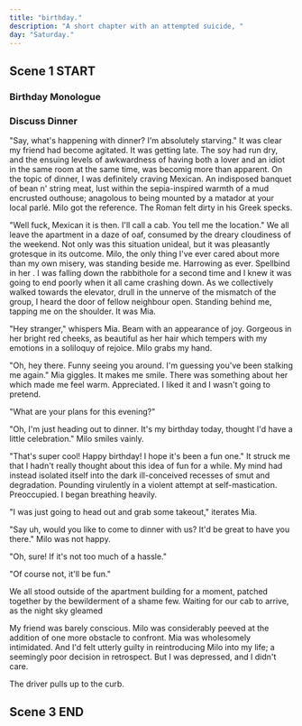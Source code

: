 ```yaml
---
title: "birthday."
description: "A short chapter with an attempted suicide, "
day: "Saturday."
---
```


<!-- NOTE: I think part of this chapter is him returning back to the dream. Although Milo is a person, milo is a dream. -->


## Scene 1 START

### Birthday Monologue
<!--
A week of life passes by. The rain runs thin. My hair mauves dry. The work dulls. Today is my birthday. The loneliest day of the year. Crust upon the gallows of my bespawled clamour as the excess from my child-like face, droops n' slaws from the seize of my mother's tainted vagina. Heinous in its moulded cheese scum. Intent on pre-suffocating the elderly in a cacophony of debt n' engouled values. I was destined, at least for the next 24 hours, to remain an empty echo chamber of must-haves and has-beens. Slurry in an aimless deceit of exacerbated usury, grace upon the impression of a fuck-off grin.

### Pondering Birthday

"Welcome to life," I murmur. Arms dangled by the sides. Mouth obtuse from the chaotic glamour of a frozen apple pie. Bosom with a sulphurous cream laid thick across its stomry edge. Motionless in the static frowning of my displaced face; splay against the interference of the living room TV. Enthusaism set aside. Baked as a banana. Compelled to spit n' choke with my own two hands, the remaining joy of life from thy resevoir of me. I turn off the set in a shambolic boredom, ready to lower my expectations to an unequivocal zero. I suppose it was the best I could do with what little faith I had left in myself. The squander was real. Fucking real.

Amongst the sedentary sprinkle of the fine winter gloss, pretty in its edifying temperament, was me. Utterly dejected with a resolve of couch. Caught in a volatile discord of teetering instability, as I questioned the very purpose of my existence on this day. Was a birthday merely an excuse to feel lonely about one's own circumstance? Statutory in its permission to congeal; to be ripped from your soul n' dipped in the pity of its own macabre jealousy. Megalomaniac in its savage. Cunt. Torn. Impassioned. As you sit there in the untenable parking lot of an unmaintained KFC. Face like a fat cunt. Chokin' on a bucket o' chicken you found next to the decomposing corpse of a desiccating pigeon. Spliced in a potato n' gravy so gruesome, and so thick. That its presence alone is enough to emulsify your organs into a disheartening stew of spalled highlight. Ripe for the swollen lips of an frenzied porn-addict, featuring a wet sock for a mother n' a discarded tampon for a lover. You know, for ol' times sake. Buck-aroo.

### Mother Texts

I grouch from my position. It's 10:35am. A text from my mother. Anger. Feelings of respite. They overcome me. Immense in their swallow. That bitch. That fucking bitch. The wrath troves in and around me, aggravating my emotions into an overdrive of biting violence; ensnare against the violent swirl of sweat fell tandem across the hostility of my crimson anarchy. A twitch of self-harm emerges. Resentment. Mottled indigo. I crush my own skull. A fervent aggression circulates within me. Rage. I felt rage. Whirlwind and burst from within the indignation which teased me. Infurating me to a point of voiceless screaming. A catastrophic cuss of doth and cower. My heart weakens. My reaction seeks revulsion. I proceed to block her number. Fuck her. It's the least she deserved.

### Sadness Grows

It's now 10:45am. I don't feel so lucky. Maybe birthdays weren't meant to feel lucky. Maybe they had more to do with glitter and cellophane, than any kind of self-care or routine. My hands turn a frantic cold. With it, an unmatched sense of sadness my fingers had come to parade. Slow and delicate like their fathers. Searching for any semblance of joy which may make itself noticed. Enveloping my body in a web of decaying atrophy. Teaching me silence. Guiding me towards the poorest. I suppose these words were the only thing keeping me from vomitting all over my chest, and excreting the anesthetic holding my misery together. It was time for a bite.

The time is 11:00am. I don't quite know what to make of the saturated bowl of strewn wheat, chaff inside the interior of a wooden catalogue collection. The tasteless slop of a mid-life muck; the food pyramid equivalent of a pitiful mess. The yearn. It defeans in its silent whispers, chasming the cheer you so desperately want to hear. Maybe that was luck. Maybe I was lucky.

### Gun Therapy

The time is 11:01am. Duct-taped to the underside of my desk is the revolver I purchased last Sunday while scouring for pleasing children at the mall. I'm not sure why I used duct-tape, but it was the kind of visceral which felt complete in this house of proportionate nonsense. I attempt to rip the revolver from the fragmented clumps of dust which had gathered from the absence of my life. Now trailing for a reason to subsist. I place my finger on the trigger of the gun. Barrel pointed at my head. I can feel it sneeze. I breathe. I suppose I wanted to feel like a man in these last few frames before my brain becomes a conflated withdrawal of sentiment. I think of Milo. The love I cannot feel. Sunday autopsy. I whimper. I cry. I scream. It sustains. It reverberates. I scream so loud that I can feel my throat polymerise into clotted blood. My ears turn a bright purple. I'm confident. I can do it. I believe it. I am ready. I stop the screaming and the silence begins.

I pull the trigger. The revolver releases a sudden click of death. I subside. The revolver is placed down as I continue to stare at the wall in front of me; splintering at the flakes of white teal, peeling in isolation from the rest of my world. The relief is overwhelming, although expected. I call it gun therapy. I come from work. I point the gun at my head. I scream as loud as I can. I pretend to kill myself. And thus I am free for another day. To pretend as little or as much as I want, until I am reborn a fool into the next day. It's cute, and it proves that I'm marriage material.

### Friend Arrives

The time is now 12:00am. I have fallen asleep for at least 20 minutes. The doorbell rings. It interrupts my beauty sleep. I'm afraid society will judge me. I'm just kidding, of course. It's my friend. It's my birthday. It's my time to animate. It's my time to die.

## Scene 1 END

####

## Scene 2 START

### Introduce Friend

"Show us some cleave, honey," boasts the burly man at the door. Gauding a half-opened can of Guinness ripple bibacious along a cusp of drivel, stained-deep from within the ruffle of his chestnut sweater. Teeth like a discoloured jigsaw; soilure in the pettily wrapped tea-towel hung coon from the brace of his pastel neck. Ready to start the party; a suitable greeting for this now 27 year old writer, a stain upon this earth to be admonished in ever diminishing quantities. Sunk deep on these shores, without even a hint of Christ to splunder. I thought highly of none. Collapsing on his knees like the gloom of a lamented Jersey deluge, the questionable outpost dives in towards my stiff embezzlement for what seems like an momentous hug. As the weight of his chest digs deep through the barricade of my arms, contrast against the coarse scruff of his beard running taut against my cheek with the unhinge of a drunken tiger. Stench upon the imported persuasion of an ordinary Norwegian beer, as I stood there hoping to survive the next 24 hours without suffering a hemorrhage or a cardiac response. Although even I felt it was too late to survive.

"Alright, alright. Just get inside before my neighbours think I've hired a male prostitute." Only I laugh at the remark. Although we both knew I'd hit gold.

### Friend Seeks Milk

I wasn't quite sure what I to think of my friend as he lumbered his way into my kitchen. A living, breathing exhibit of impulsive extroversion, caked to the brim with enough coffee and powdered ginseng to fund an entire military campaign into the Andes. He was living proof that you could in fact polish a turd, and get away with absolutely anything. I kept a keen eye on him as he proceeded to rummage through my fridge, displacing what little pride I had left amongst the containers of takeout and unmet dairy which had once embraced my stomach. I think he was searching for milk. I really wish he wouldn't.

"Hey, have you got milk?"

"Can you please not drink my milk," I respond.

"Yeah, but I'm currently riding a killer hangover, and you know how much it helps when my stomach is churning." For whatever reason, my friend was convinced that milk was the ultimate hangover cure, akin to blowing Adonis himself. Although it certainly made no sense in my mind. Eventually, the man settled for soy which puzzled me greatly. Since when did I ever drink soy? The work of an imposter. And without the precious delay of thought, the man decides to grab a used cup from within the sink. Pouring the viscous concotion of canola-like substance into the clumpy plop of a lasanga-stained cup, which in retrospect, hadn't been touched for weeks. As the murky splatter of soy abruptly varnishes the outer molecular of his face, cutting briefly into the decomposition of his own high standards for waste. He throws me an emotive smile. I continue to glare.

### Chat With Friend

For the next 40 minutes we both sat there on the couch, making each other laugh. He drank soy under an alcoholic anthem of a make-believe sobriety, and I validated his self-worth with the equivalent cheer of a dying house cat. At the very least it was a worthy distraction from the banality of life; the friction of my own existence.

"Oh, and don't think I'd get a little something for my favourite man!" I guess I was about to be raped. This is what rapists say before they rape someone, right?

### Friend Has Gift

He places his hand into a brown leather satchel, now crumpled to a point of non-trivial athritis. Giddy with the laughter of a manic 12 year old. And with my expectations set firmly low, he takes out what appears to be an extensively mangled cupcake.

"Tada! It's a cupcake!"

The cling wrap surrounding the cupcake was so thin that the food dye had leeched into the plastic as if it were still fashionable to sniff lead paint. Flourished with pride, he hands over the cupcake with the poise of a wounded giant. Ready to describe in excruciating detail the amount of effort spent both into the purchasing and transport of my gift. I smile vainly. He only notices the smile. And upon closer examination, I wasn't even quite sure if the object currently being held in my hand was even a cupcake at all. Visually it described a poorly conceived thought. Glazed inside the Satanic womb of an offshore demon, with the resolve to announce the inedible within the confines of man's mouth. Icing as hard as dried clay; flush with the pigment of a poor man's toe. It was a soggy nightmare, encased within the piffle centre of a Wallmart clearance aisle. Begging to decompose. I decide to risk a bite in an act of dole sincerity. My teeth proceed to disperse into a mesh dust. Reconstitute me baby. Feed my sin.

### The Door Bell Rings

And before I'm able to entertain the idea of engaging culinary suicide for a second time, the door bell rings again. Confused by the melodic chime, I didn't quite know who it could be. Perhaps it was the police, coming to detain me for having poor taste in friends. An angry neighbour intent on pointing out my ethnicity to the disdain of the other diehard racists from within the building. I approach the door. It's Milo.

### Milo Appears

"Hi."

I didn't know how to respond. As I stood there in a grave of my own silence, paralysed by a sense of disbelief which had now rapidly spiraled into an ungovernable anxiety. Split amongst the disconfigured emotions I'd been signaling for days, as a signal for psychological help. I wanted to run, but I didn't know how. Then her touch. I can feel her hand holding mine. Sharing our warmth together in the vast coldness of this world. She looks sad and afraid. What was happening to me? Had I just died?

### Milo Acid Gift

"I'm sorry for just showing up here out of the blue, but I couldn't stop thinking about you. And I knew it was your birthday today, so I got you this." She hands over a decorated box, characterised by its stark purple bow. My favourite colour. Inside was a birthday card which read in rabble fashion, "I'm sorry for being such a bitch. Love Milo. xoxo." And above the text, attached delicately with a single strand of tape was a sheet of acid with our names printed in cursive for the whole world to see.

"I thought we could take it together. Just you and me. Will you please be with me?" I stood there confused. Excited. Broken. My friend decides to interject.

"What are you doing, ya fuckin' nipper!? My pussy's getting wet thinking about you." I felt embarassed.

### Character Forgives Milo

"It's okay, I'll just be a second." I close the apartment door. We both stand outside. She leans in for a kiss. I accept it. We hold each other intensely. I feel gross, yet wanted. Incestuous, even. Stranded by her touch. And yet I felt consumed by her presence. The bugs in her eyes. The way her hair brushed against my face, and refused to dettach from my pores. I wanted her closer and closer to my heart and yet no matter how close she ever was, it felt as if she were a million miles away. Kept from my emotions which so desperately wanted her approval. We continued to look each other in the eyes, mesmerised by the vulnerability which made itself present in each other's presence. I wanted her more than I wanted myself, and I was dying for any kind of fix. The feeling of her skin overwhelms me with the splendor of a anasthetic caress. I felt me. Disheveled and desire.

### Character Invites Milo Inside

"Would you like to come inside?" She pauses with a look of approval. Happy to know that she didn't have to walk home alone, ready to slit her wrists as was evident via the see-through mesh. Laying by the wayside in a pool of her own blood; ready to take a cumshot from the next door neighbour's dead cat. I wanted to fuck her bad. Ideally we'd just head back to the couch and cuddle until the universe had disintegrated into a unequivocal mesh of sex and puppy love, but that clearly wasn't going to happen. I lead her into the living room.

## Scene 2 END

####

## Scene 3 START

### Friend Attempts Smalltalk

"So, do you like milk?" My friend was hardly a genius when it came to small talk. In fact, he was hardly a genius at all, but at the very least it made me seem less weird. Which was more than any friend could ask for.

"Absolutely. I'm a huge proponent of industrial dairy." I don't think he understood. The post-ironic sardonicism was too much for his hangover to handle, as he sat there, grinning profusely at her gothic reformation dress. Shoulders like a fractured gargoyle, as he withdrew into his shell with the stunted tenacity of a senile clam. Milo remained content, although clearly annoyed that we couldn't just be alone and fuck until the early hours of the morning.

-->
### Discuss Dinner

"Say, what's happening with dinner? I'm absolutely starving." It was clear my friend had become agitated. It was getting late. The soy had run dry, and the ensuing levels of awkwardness of having both a lover and an idiot in the same room at the same time, was becomig more than apparent. On the topic of dinner, I was definitely craving Mexican. An indisposed banquet of bean n' string meat, lust within the sepia-inspired warmth of a mud encrusted outhouse; anagolous to being mounted by a matador at your local parlé. Milo got the reference. The Roman felt dirty in his Greek specks.

"Well fuck, Mexican it is then. I'll call a cab. You tell me the location." We all leave the apartment in a daze of oaf, consumed by the dreary cloudiness of the weekend. Not only was this situation unideal, but it was pleasantly grotesque in its outcome. Milo, the only thing I've ever cared about more than my own misery, was standing beside me. Harrowing as ever. Spellbind in her . I was falling down the rabbithole for a second time and I knew it was going to end poorly when it all came crashing down. As we collectively walked towards the elevator, drull in the unnerve of the mismatch of the group, I heard the door of fellow neighbour open. Standing behind me, tapping me on the shoulder. It was Mia.

"Hey stranger," whispers Mia. Beam with an appearance of joy. Gorgeous in her bright red cheeks, as beautiful as her hair which tempers with my emotions in a soliloquy of rejoice. Milo grabs my hand.

"Oh, hey there. Funny seeing you around. I'm guessing you've been stalking me again." Mia giggles. It makes me smile. There was something about her which made me feel warm. Appreciated. I liked it and I wasn't going to pretend.

"What are your plans for this evening?"

"Oh, I'm just heading out to dinner. It's my birthday today, thought I'd have a little celebration." Milo smiles vainly.

"That's super cool! Happy birthday! I hope it's been a fun one." It struck me that I hadn't really thought about this idea of fun for a while. My mind had instead isolated itself into the dark ill-conceived recesses of smut and degradation. Pounding virulently in a violent attempt at self-mastication. Preoccupied. I began breathing heavily.

"I was just going to head out and grab some takeout," iterates Mia.

"Say uh, would you like to come to dinner with us? It'd be great to have you there." Milo was not happy.

"Oh, sure! If it's not too much of a hassle."

"Of course not, it'll be fun."

We all stood outside of the apartment building for a moment, patched together by the bewilderment of a shame few. Waiting for our cab to arrive, as the night sky gleamed

My friend was barely conscious. Milo was considerably peeved at the addition of one more obstacle to confront. Mia was wholesomely intimidated. And I'd felt utterly guilty in reintroducing Milo into my life; a seemingly poor decision in retrospect. But I was depressed, and I didn't care.

The driver pulls up to the curb. 


## Scene 3 END
